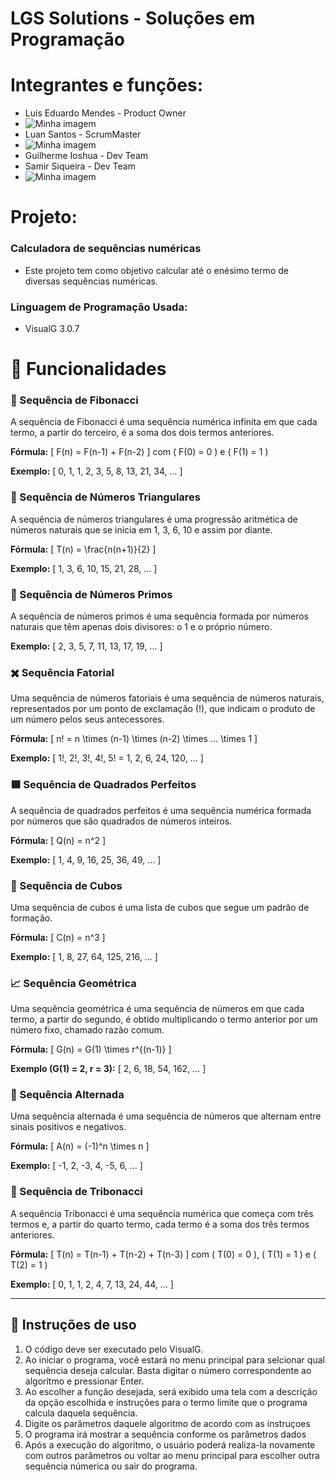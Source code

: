    LGS Solutions - Soluções em Programação
=============================================

# Integrantes e funções:
 - Luis Eduardo Mendes - Product Owner
 - ![Minha imagem](https://raw.githubusercontent.com/LGSsolutionsAPI/API-1-Semestre-2025/refs/heads/main/Luis.jfif)
 - Luan Santos - ScrumMaster
 - ![Minha imagem](https://github.com/LGSsolutionsAPI/API-1-Semestre-2025/blob/main/Screenshot_20230604-214618.jpg?raw=true)
 - Guilherme Ioshua - Dev Team
 - Samir Siqueira - Dev Team
- ![Minha imagem](https://github.com/LGSsolutionsAPI/API-1-Semestre-2025/blob/main/Samir.jpg?raw=true)
  

# Projeto:
### Calculadora de sequências numéricas
 - Este projeto tem como objetivo calcular até o enésimo termo de diversas sequências numéricas.
### Linguagem de Programação Usada:
 - VisualG 3.0.7

# 📌 Funcionalidades
### 📖 Sequência de Fibonacci
A sequência de Fibonacci é uma sequência numérica infinita em que cada termo, a partir do terceiro, é a soma dos dois termos anteriores.

**Fórmula:**
\[ F(n) = F(n-1) + F(n-2) \] com \( F(0) = 0 \) e \( F(1) = 1 \)

**Exemplo:**
\[ 0, 1, 1, 2, 3, 5, 8, 13, 21, 34, ... \]

### 🔺 Sequência de Números Triangulares
A sequência de números triangulares é uma progressão aritmética de números naturais que se inicia em 1, 3, 6, 10 e assim por diante.

**Fórmula:**
\[ T(n) = \frac{n(n+1)}{2} \]

**Exemplo:**
\[ 1, 3, 6, 10, 15, 21, 28, ... \]

### 🔢 Sequência de Números Primos
A sequência de números primos é uma sequência formada por números naturais que têm apenas dois divisores: o 1 e o próprio número.

**Exemplo:**
\[ 2, 3, 5, 7, 11, 13, 17, 19, ... \]

### ✖️ Sequência Fatorial
Uma sequência de números fatoriais é uma sequência de números naturais, representados por um ponto de exclamação (!), que indicam o produto de um número pelos seus antecessores.

**Fórmula:**
\[ n! = n \times (n-1) \times (n-2) \times ... \times 1 \]

**Exemplo:**
\[ 1!, 2!, 3!, 4!, 5! = 1, 2, 6, 24, 120, ... \]

### 🟦 Sequência de Quadrados Perfeitos
A sequência de quadrados perfeitos é uma sequência numérica formada por números que são quadrados de números inteiros.

**Fórmula:**
\[ Q(n) = n^2 \]

**Exemplo:**
\[ 1, 4, 9, 16, 25, 36, 49, ... \]

### 🔳  Sequência de Cubos
Uma sequência de cubos é uma lista de cubos que segue um padrão de formação.

**Fórmula:**
\[ C(n) = n^3 \]

**Exemplo:**
\[ 1, 8, 27, 64, 125, 216, ... \]

### 📈 Sequência Geométrica
Uma sequência geométrica é uma sequência de números em que cada termo, a partir do segundo, é obtido multiplicando o termo anterior por um número fixo, chamado razão comum.

**Fórmula:**
\[ G(n) = G(1) \times r^{(n-1)} \]

**Exemplo (G(1) = 2, r = 3):**
\[ 2, 6, 18, 54, 162, ... \]

### 🔄 Sequência Alternada
Uma sequência alternada é uma sequência de números que alternam entre sinais positivos e negativos.

**Fórmula:**
\[ A(n) = (-1)^n \times n \]

**Exemplo:**
\[ -1, 2, -3, 4, -5, 6, ... \]

### 🔢 Sequência de Tribonacci
A sequência Tribonacci é uma sequência numérica que começa com três termos e, a partir do quarto termo, cada termo é a soma dos três termos anteriores.

**Fórmula:**
\[ T(n) = T(n-1) + T(n-2) + T(n-3) \] com \( T(0) = 0 \), \( T(1) = 1 \) e \( T(2) = 1 \)

**Exemplo:**
\[ 0, 1, 1, 2, 4, 7, 13, 24, 44, ... \]

---

## 📌 Instruções de uso
 1. O código deve ser executado pelo VisualG.
 2. Ao iniciar o programa, você estará no menu principal para selcionar qual sequência deseja calcular. Basta digitar o número correspondente ao algoritmo e pressionar Enter.
 3. Ao escolher a função desejada, será exibido uma tela com a descrição da opção escolhida e instruções para o termo limite que o programa calcula daquela sequência.
 4. Digite os parâmetros daquele algoritmo de acordo com as instruçoes
 5. O programa irá mostrar a sequência conforme os parâmetros dados
 6. Após a execução do algoritmo, o usuário poderá realiza-la novamente com outros parâmetros ou voltar ao menu principal para escolher outra sequência númerica ou sair do programa.
